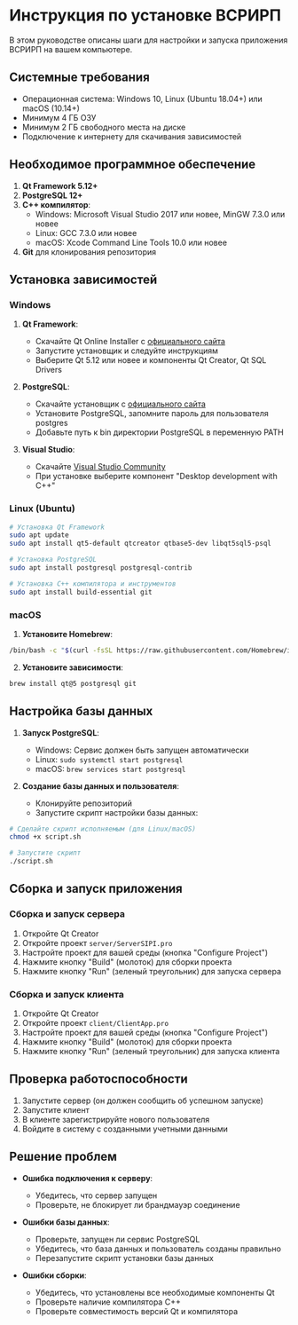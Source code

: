 # Инструкция по установке ВСРИРП

В этом руководстве описаны шаги для настройки и запуска приложения ВСРИРП на вашем компьютере.

## Системные требования

* Операционная система: Windows 10, Linux (Ubuntu 18.04+) или macOS (10.14+)
* Минимум 4 ГБ ОЗУ
* Минимум 2 ГБ свободного места на диске
* Подключение к интернету для скачивания зависимостей

## Необходимое программное обеспечение

1. **Qt Framework 5.12+**
2. **PostgreSQL 12+**
3. **C++ компилятор**:
   * Windows: Microsoft Visual Studio 2017 или новее, MinGW 7.3.0 или новее
   * Linux: GCC 7.3.0 или новее
   * macOS: Xcode Command Line Tools 10.0 или новее
4. **Git** для клонирования репозитория

## Установка зависимостей

### Windows

1. **Qt Framework**:
   * Скачайте Qt Online Installer с [официального сайта](https://www.qt.io/download-open-source)
   * Запустите установщик и следуйте инструкциям
   * Выберите Qt 5.12 или новее и компоненты Qt Creator, Qt SQL Drivers

2. **PostgreSQL**:
   * Скачайте установщик с [официального сайта](https://www.postgresql.org/download/windows/)
   * Установите PostgreSQL, запомните пароль для пользователя postgres
   * Добавьте путь к bin директории PostgreSQL в переменную PATH

3. **Visual Studio**:
   * Скачайте [Visual Studio Community](https://visualstudio.microsoft.com/downloads/)
   * При установке выберите компонент "Desktop development with C++"

### Linux (Ubuntu)

```bash
# Установка Qt Framework
sudo apt update
sudo apt install qt5-default qtcreator qtbase5-dev libqt5sql5-psql

# Установка PostgreSQL
sudo apt install postgresql postgresql-contrib

# Установка C++ компилятора и инструментов
sudo apt install build-essential git
```

### macOS

1. **Установите Homebrew**:
```bash
/bin/bash -c "$(curl -fsSL https://raw.githubusercontent.com/Homebrew/install/HEAD/install.sh)"
```

2. **Установите зависимости**:
```bash
brew install qt@5 postgresql git
```

## Настройка базы данных

1. **Запуск PostgreSQL**:
   * Windows: Сервис должен быть запущен автоматически
   * Linux: `sudo systemctl start postgresql`
   * macOS: `brew services start postgresql`

2. **Создание базы данных и пользователя**:
   * Клонируйте репозиторий
   * Запустите скрипт настройки базы данных:
   
```bash
# Сделайте скрипт исполняемым (для Linux/macOS)
chmod +x script.sh

# Запустите скрипт
./script.sh
```

## Сборка и запуск приложения

### Сборка и запуск сервера

1. Откройте Qt Creator
2. Откройте проект `server/ServerSIPI.pro`
3. Настройте проект для вашей среды (кнопка "Configure Project")
4. Нажмите кнопку "Build" (молоток) для сборки проекта
5. Нажмите кнопку "Run" (зеленый треугольник) для запуска сервера

### Сборка и запуск клиента

1. Откройте Qt Creator
2. Откройте проект `client/ClientApp.pro`
3. Настройте проект для вашей среды (кнопка "Configure Project")
4. Нажмите кнопку "Build" (молоток) для сборки проекта
5. Нажмите кнопку "Run" (зеленый треугольник) для запуска клиента

## Проверка работоспособности

1. Запустите сервер (он должен сообщить об успешном запуске)
2. Запустите клиент
3. В клиенте зарегистрируйте нового пользователя
4. Войдите в систему с созданными учетными данными

## Решение проблем

* **Ошибка подключения к серверу**:
  * Убедитесь, что сервер запущен
  * Проверьте, не блокирует ли брандмауэр соединение

* **Ошибки базы данных**:
  * Проверьте, запущен ли сервис PostgreSQL
  * Убедитесь, что база данных и пользователь созданы правильно
  * Перезапустите скрипт установки базы данных

* **Ошибки сборки**:
  * Убедитесь, что установлены все необходимые компоненты Qt
  * Проверьте наличие компилятора C++
  * Проверьте совместимость версий Qt и компилятора 